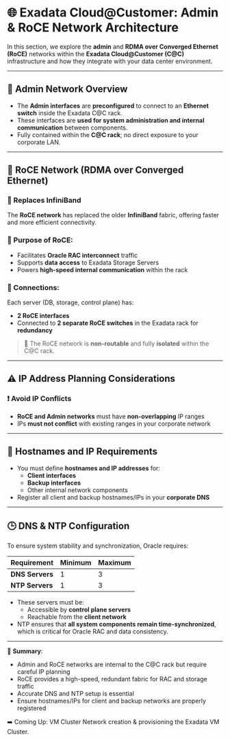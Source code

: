 # 🌐 Exadata Cloud@Customer: Admin & RoCE Network Architecture

In this section, we explore the **admin** and **RDMA over Converged Ethernet (RoCE)** networks within the **Exadata Cloud@Customer (C@C)** infrastructure and how they integrate with your data center environment.

---

## 🧩 Admin Network Overview

- The **Admin interfaces** are **preconfigured** to connect to an **Ethernet switch** inside the Exadata C@C rack.
- These interfaces are **used for system administration and internal communication** between components.
- Fully contained within the **C@C rack**; no direct exposure to your corporate LAN.

---

## 🚀 RoCE Network (RDMA over Converged Ethernet)

### 🔄 Replaces InfiniBand

The **RoCE network** has replaced the older **InfiniBand** fabric, offering faster and more efficient connectivity.

### 🧠 Purpose of RoCE:
- Facilitates **Oracle RAC interconnect** traffic
- Supports **data access** to Exadata Storage Servers
- Powers **high-speed internal communication** within the rack

### 🔗 Connections:
Each server (DB, storage, control plane) has:
- **2 RoCE interfaces**
- Connected to **2 separate RoCE switches** in the Exadata rack for **redundancy**

> 🛑 The RoCE network is **non-routable** and fully **isolated** within the C@C rack.

---

## ⚠️ IP Address Planning Considerations

### ❗ Avoid IP Conflicts
- **RoCE and Admin networks** must have **non-overlapping** IP ranges
- IPs **must not conflict** with existing ranges in your corporate network

---

## 🧾 Hostnames and IP Requirements

- You must define **hostnames and IP addresses** for:
  - **Client interfaces**
  - **Backup interfaces**
  - Other internal network components
- Register all client and backup hostnames/IPs in your **corporate DNS**

---

## 🕒 DNS & NTP Configuration

To ensure system stability and synchronization, Oracle requires:

| Requirement | Minimum | Maximum |
|------------|---------|---------|
| **DNS Servers** | 1 | 3 |
| **NTP Servers** | 1 | 3 |

- These servers must be:
  - Accessible by **control plane servers**
  - Reachable from the **client network**
- NTP ensures that **all system components remain time-synchronized**, which is critical for Oracle RAC and data consistency.

---

📌 **Summary**:
- Admin and RoCE networks are internal to the C@C rack but require careful IP planning
- RoCE provides a high-speed, redundant fabric for RAC and storage traffic
- Accurate DNS and NTP setup is essential
- Ensure hostnames/IPs for client and backup networks are properly registered

➡️ Coming Up: VM Cluster Network creation & provisioning the Exadata VM Cluster.
